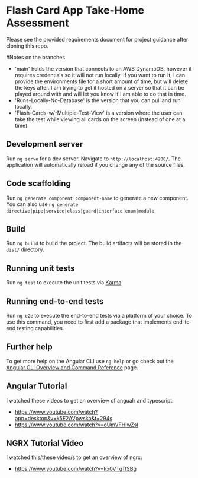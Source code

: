 # Flash Card App Take-Home Assessment 

Please see the provided requirements document for project guidance after cloning this repo.

#Notes on the branches
- 'main' holds the version that connects to an AWS DynamoDB, however it requires credentials so it will not run locally. If you want to run it, I can provide the environments file for a short amount of time, but will delete the keys after. I am trying to get it hosted on a server so that it can be played around with and will let you know if I am able to do that in time. 
- 'Runs-Locally-No-Database' is the version that you can pull and run locally. 
- 'Flash-Cards-w/-Multiple-Test-View' is a version where the user can take the test while viewing all cards on the screen (instead of one at a time).




## Development server

Run `ng serve` for a dev server. Navigate to `http://localhost:4200/`. The application will automatically reload if you change any of the source files.

## Code scaffolding

Run `ng generate component component-name` to generate a new component. You can also use `ng generate directive|pipe|service|class|guard|interface|enum|module`.

## Build

Run `ng build` to build the project. The build artifacts will be stored in the `dist/` directory.

## Running unit tests

Run `ng test` to execute the unit tests via [Karma](https://karma-runner.github.io).

## Running end-to-end tests

Run `ng e2e` to execute the end-to-end tests via a platform of your choice. To use this command, you need to first add a package that implements end-to-end testing capabilities.

## Further help

To get more help on the Angular CLI use `ng help` or go check out the [Angular CLI Overview and Command Reference](https://angular.dev/tools/cli) page.


## Angular Tutorial

I watched these videos to get an overview of angualr and typescript:
  - https://www.youtube.com/watch?app=desktop&v=k5E2AVpwsko&t=294s
  - https://www.youtube.com/watch?v=oUmVFHlwZsI

## NGRX Tutorial Video
I watched this/these video/s to get an overview of ngrx:
  - https://www.youtube.com/watch?v=kx0VTgTtSBg
